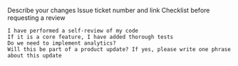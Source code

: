 Describe your changes
Issue ticket number and link
Checklist before requesting a review

    I have performed a self-review of my code
    If it is a core feature, I have added thorough tests
    Do we need to implement analytics?
    Will this be part of a product update? If yes, please write one phrase about this update
